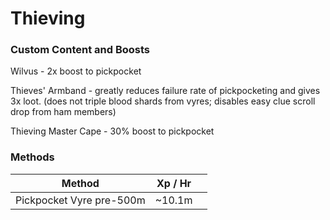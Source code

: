 # Thieving

### Custom Content and Boosts

Wilvus - 2x boost to pickpocket

Thieves' Armband - greatly reduces failure rate of pickpocketing and gives 3x loot. (does not triple blood shards from vyres; disables easy clue scroll drop from ham members)

Thieving Master Cape - 30% boost to pickpocket

### Methods

| Method                   | Xp / Hr |   |
| ------------------------ | ------- | - |
| Pickpocket Vyre pre-500m | \~10.1m |   |
